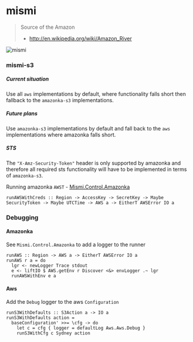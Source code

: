 mismi
=====

> Source of the Amazon
> - http://en.wikipedia.org/wiki/Amazon_River

![mismi](http://upload.wikimedia.org/wikipedia/commons/a/a4/Nevado_Mismi.jpg)


### mismi-s3

##### Current situation
Use all `aws` implementations by default, where functionality falls short then fallback to
the `amazonka-s3` implementations.

##### Future plans
Use `amazonka-s3` implementations by default and fall back to the `aws` implementations
where amazonka falls short.

##### STS
The `"X-Amz-Security-Token"` header is only supported by amazonka and therefore all
required sts functionality will have to be implemented in terms of `amazonka-s3`.

Running amazonka `AWST` - [Mismi.Control.Amazonka](https://github.com/ambiata/mismi/blob/master/mismi-core/src/Mismi/Control/Amazonka.hs#L81)
```
runAWSWithCreds :: Region -> AccessKey -> SecretKey -> Maybe SecurityToken -> Maybe UTCTime -> AWS a -> EitherT AWSError IO a
```


### Debugging

#### Amazonka
See `Mismi.Control.Amazonka` to add a logger to the runner
```
runAWS :: Region -> AWS a -> EitherT AWSError IO a
runAWS r a = do
  lgr <- newLogger Trace stdout
  e <- liftIO $ AWS.getEnv r Discover <&> envLogger .~ lgr
  runAWSWithEnv e a
```

#### Aws
Add the `Debug` logger to the aws `Configuration`
```
runS3WithDefaults :: S3Action a -> IO a
runS3WithDefaults action =
  baseConfiguration' >>= \cfg -> do
    let c = cfg { logger = defaultLog Aws.Aws.Debug }
    runS3WithCfg c Sydney action
```
